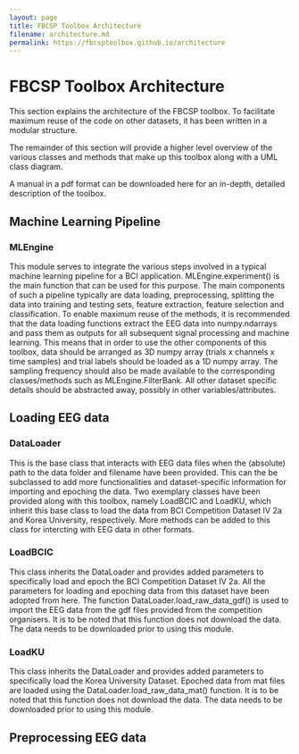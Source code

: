 ```yaml
---
layout: page
title: FBCSP Toolbox Architecture
filename: architecture.md
permalink: https://fbcsptoolbox.github.io/architecture
---
```


# FBCSP Toolbox Architecture
This section explains the architecture of the FBCSP toolbox. 
To facilitate maximum reuse of the code on other datasets, it has been written in a modular structure.

The remainder of this section will provide a higher level overview of the various classes and methods that make up this toolbox along with a UML class diagram.

A manual in a pdf format can be downloaded here for an in-depth, detailed description of the toolbox.

## Machine Learning Pipeline

### MLEngine

This module serves to integrate the various steps involved in a typical machine learning pipeline for a BCI application. MLEngine.experiment() is the main function that can be used for this purpose. The main components of such a pipeline typically are data loading, preprocessing, splitting the data into training and testing sets, feature extraction, feature selection and classification. To enable maximum reuse of the methods, it is recommended that the data loading functions extract the EEG data into numpy.ndarrays and pass them as outputs for all subsequent signal processing and machine learning. This means that in order to use the other components of this toolbox, data should be arranged as 3D numpy array (trials x channels x time samples) and trial labels should be loaded as a 1D numpy array. The sampling frequency should also be made available to the corresponding classes/methods such as MLEngine.FilterBank. All other dataset specific details should be abstracted away, possibly in other variables/attributes.

## Loading EEG data

### DataLoader

This is the base class that interacts with EEG data files when the (absolute) path to the data folder and filename have been provided. This can the be subclassed to add more functionalities and dataset-specific information for importing and epoching the data. Two exemplary classes have been provided along with this toolbox, namely LoadBCIC and LoadKU, which inherit this base class to load the data from BCI Competition Dataset IV 2a and Korea University, respectively. More methods can be added to this class for intercting with EEG data in other formats.

### LoadBCIC

This class inherits the DataLoader and provides added parameters to specifically load and epoch the BCI Competition Dataset IV 2a. All the parameters for loading and epoching data from this dataset have been adopted from here. The function DataLoader.load_raw_data_gdf() is used to import the EEG data from the gdf files provided from the competition organisers. It is to be noted that this function does not download the data. The data needs to be downloaded prior to using this module.

### LoadKU

This class inherits the DataLoader and provides added parameters to specifically load the Korea University Dataset. Epoched data from mat files are loaded using the DataLoader.load_raw_data_mat() function. It is to be noted that this function does not download the data. The data needs to be downloaded prior to using this module.

## Preprocessing EEG data

###

